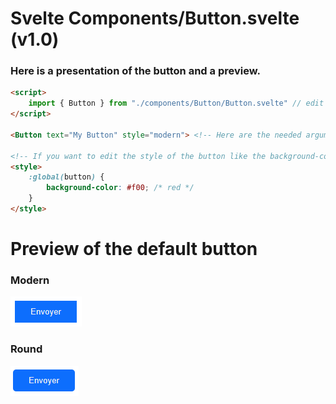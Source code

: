 # Svelte Components/Button.svelte (v1.0)
### Here is a presentation of the button and a preview.

```html
<script>
    import { Button } from "./components/Button/Button.svelte" // edit with the path to the Button.svelte file
</script>

<Button text="My Button" style="modern"> <!-- Here are the needed arguments, all others are optionnals -->

<!-- If you want to edit the style of the button like the background-color, you have to do it as global like it -->
<style>
    :global(button) {
        background-color: #f00; /* red */
    }
</style>
```

# Preview of the default button
### Modern
![Modern button]("../../../../../gitimgs/modern.png) <br>
### Round
![Round button]("../../../../../gitimgs/round.png)